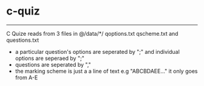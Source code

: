 # c-quiz
---
C Quize reads from 3 files in @/data/*/ qoptions.txt qscheme.txt and questions.txt
- a particular question's options are seperated by ";" and individual options are seperaed by ";"
- questions are seperated by ","
- the marking scheme is just a a line of text e.g "ABCBDAEE..." it only goes from A-E